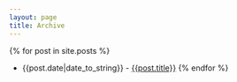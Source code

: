 ```yaml
---
layout: page
title: Archive
---
```


{% for post in site.posts %}
* {{post.date|date_to_string}} - [{{post.title}}]({{post.url}})
{% endfor %} 
